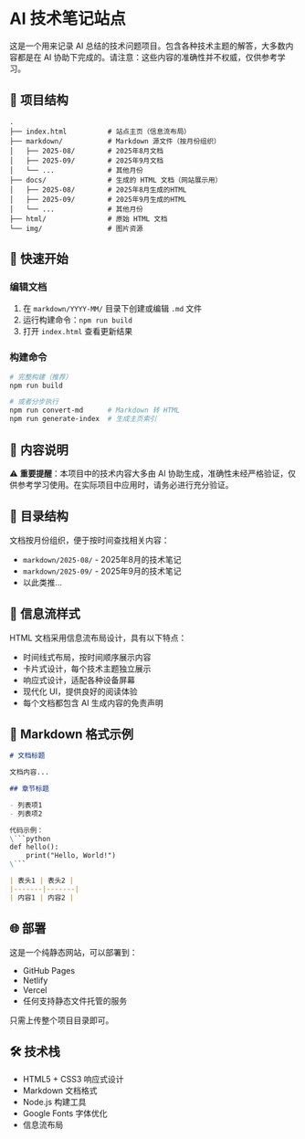 # AI 技术笔记站点

这是一个用来记录 AI 总结的技术问题项目。包含各种技术主题的解答，大多数内容都是在 AI 协助下完成的。请注意：这些内容的准确性并不权威，仅供参考学习。

## 📁 项目结构

```
.
├── index.html          # 站点主页（信息流布局）
├── markdown/           # Markdown 源文件（按月份组织）
│   ├── 2025-08/        # 2025年8月文档
│   ├── 2025-09/        # 2025年9月文档
│   └── ...             # 其他月份
├── docs/               # 生成的 HTML 文档（网站展示用）
│   ├── 2025-08/        # 2025年8月生成的HTML
│   ├── 2025-09/        # 2025年9月生成的HTML
│   └── ...             # 其他月份
├── html/               # 原始 HTML 文档
└── img/                # 图片资源
```

## 🚀 快速开始

### 编辑文档
1. 在 `markdown/YYYY-MM/` 目录下创建或编辑 `.md` 文件
2. 运行构建命令：`npm run build`
3. 打开 `index.html` 查看更新结果

### 构建命令
```bash
# 完整构建（推荐）
npm run build

# 或者分步执行
npm run convert-md      # Markdown 转 HTML
npm run generate-index  # 生成主页索引
```

## 📝 内容说明

⚠️ **重要提醒**：本项目中的技术内容大多由 AI 协助生成，准确性未经严格验证，仅供参考学习使用。在实际项目中应用时，请务必进行充分验证。

## 📁 目录结构

文档按月份组织，便于按时间查找相关内容：
- `markdown/2025-08/` - 2025年8月的技术笔记
- `markdown/2025-09/` - 2025年9月的技术笔记
- 以此类推...

## 🎨 信息流样式

HTML 文档采用信息流布局设计，具有以下特点：
- 时间线式布局，按时间顺序展示内容
- 卡片式设计，每个技术主题独立展示
- 响应式设计，适配各种设备屏幕
- 现代化 UI，提供良好的阅读体验
- 每个文档都包含 AI 生成内容的免责声明

## 📝 Markdown 格式示例

```markdown
# 文档标题

文档内容...

## 章节标题

- 列表项1
- 列表项2

代码示例：
\```python
def hello():
    print("Hello, World!")
\```

| 表头1 | 表头2 |
|-------|-------|
| 内容1 | 内容2 |
```

## 🌐 部署

这是一个纯静态网站，可以部署到：
- GitHub Pages
- Netlify
- Vercel
- 任何支持静态文件托管的服务

只需上传整个项目目录即可。

## 🛠 技术栈

- HTML5 + CSS3 响应式设计
- Markdown 文档格式
- Node.js 构建工具
- Google Fonts 字体优化
- 信息流布局